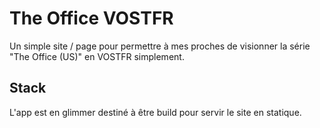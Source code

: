 # The Office VOSTFR

Un simple site / page pour permettre à mes proches de visionner la série "The Office (US)" en VOSTFR simplement.

## Stack

L'app est en glimmer destiné à être build pour servir le site en statique.
